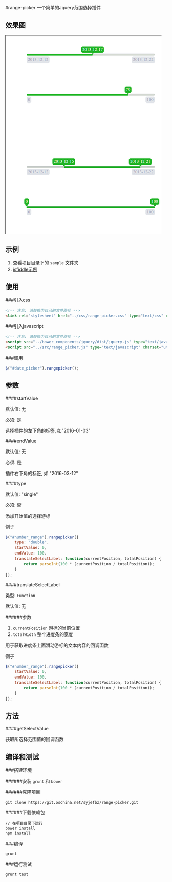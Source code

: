 #range-picker
一个简单的Jquery范围选择插件

效果图
---
![date-picker](./images/range-picker.png)

示例
---
1. 查看项目目录下的 `sample` 文件夹
2. [jsfiddle示例](https://jsfiddle.net/cqmyg/me1dmz9e/3/)

使用
---

###引入css

```html
<!-- 注意: 请替换为自己的文件路径 -->
<link rel="stylesheet" href="../css/range-picker.css" type="text/css" charset="utf-8" />

```

###引入javascript

```html
<!-- 注意: 请替换为自己的文件路径 -->
<script src="../bower_components/jquery/dist/jquery.js" type="text/javascript" charset="utf-8"></script>
<script src="../src/range_picker.js" type="text/javascript" charset="utf-8"></script>

```
###调用
```javascript
$("#date_picker").rangepicker();
```

参数
---

####startValue

默认值: 无

必须: 是

选择插件的左下角的标签, 如"2016-01-03"

####endValue

默认值: 无

必须: 是

插件右下角的标签, 如 "2016-03-12"

####type

默认值: "single"

必须: 否

添加开始值的选择游标

例子
```js
$("#number_range").rangepicker({
    type: "double",
    startValue: 0,
    endValue: 100,
    translateSelectLabel: function(currentPosition, totalPosition) {
        return parseInt(100 * (currentPosition / totalPosition));
    }
});
```

####translateSelectLabel

类型: `Function`

默认值: 无

######参数
1. `currentPosition` 游标的当前位置
2. `totalWidth` 整个进度条的宽度

用于获取进度条上面滑动游标的文本内容的回调函数


例子
```js
$("#number_range").rangepicker({
    startValue: 0,
    endValue: 100,
    translateSelectLabel: function(currentPosition, totalPosition) {
        return parseInt(100 * (currentPosition / totalPosition));
    }
});
```

方法
---

####getSelectValue

获取所选择范围值的回调函数


编译和测试
---

###搭建环境

######安装 `grunt` 和 `bower`

######克隆项目
```
git clone https://git.oschina.net/syjefbz/range-picker.git
```

######下载依赖包
```
// 在项目目录下运行
bower install
npm install
```

###编译
```
grunt
```

###运行测试
```
grunt test
```
